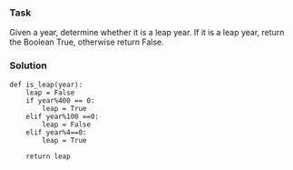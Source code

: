 ### Task
Given a year, determine whether it is a leap year. If it is a leap year, return the Boolean True, otherwise return False.

### Solution
```
def is_leap(year):
    leap = False
    if year%400 == 0:
        leap = True
    elif year%100 ==0:
        leap = False    
    elif year%4==0:
        leap = True    
   
    return leap

```
